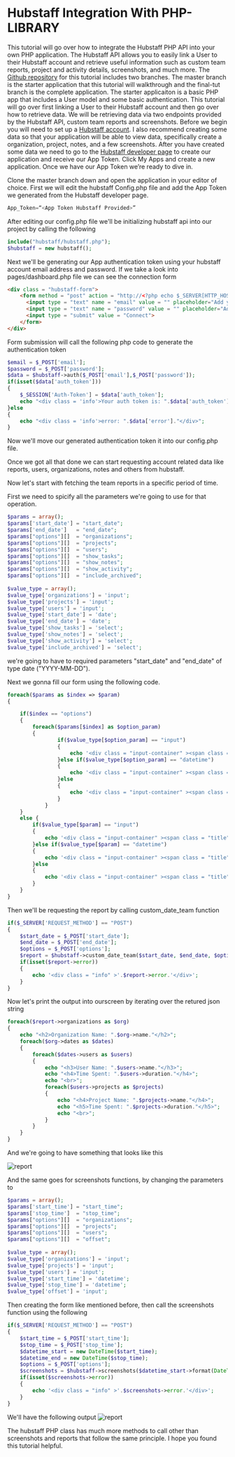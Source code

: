 # Hubstaff Integration With PHP-LIBRARY

This tutorial will go over how to integrate the Hubstaff PHP API into your own PHP application. 
The Hubstaff API allows you to easily link a User to their Hubstaff account and retrieve useful information such as custom team reports, 
project and activity details, screenshots, and much more. 
The [Github repository](https://github.com/Smulligan85/Hubstaff-Gem-Tutorial) for this tutorial includes two branches. 
The master branch is the starter application that this tutorial will walkthrough and the final-tut branch is the complete application. 
The starter applicaiton is a basic PHP app that includes a User model and some basic authentication. 
This tutorial will go over first linking a User to their Hubstaff account and then go over how to retrieve data. 
We will be retrieving data via two endpoints provided by the Hubstaff API, custom team reports and screenshots. 
Before we begin you will need to set up a [Hubstaff account](https://hubstaff.com/). 
I also recommend creating some data so that your application will be able to view data, specifically 
create a organization, project, notes, and a few screenshots. After you have created some data we need to go to the 
[Hubstaff developer page](https://developer.hubstaff.com/) to create our application and receive our App Token. 
Click My Apps and create a new application. Once we have our App Token we’re ready to dive in.

Clone the master branch down and open the application in your editor of choice. 
First we will edit the hubstaff Config.php file and add the App Token we generated from the Hubstaff developer page.

```PHP
App_Token=“<App Token Hubstaff Provided>”
```
After editing our config.php file we'll be initializing hubstaff api into our project by calling the following

```php
include("hubstaff/hubstaff.php");
$hubstaff = new hubstaff();
```


Next we'll be generating our App authentication token using your hubstaff account email address and password.
If we take a look into pages/dashboard.php file we can see the connection form

```html
<div class = "hubstaff-form">
	<form method = "post" action = "http://<?php echo $_SERVER[HTTP_HOST].$_SERVER[REQUEST_URI]; ?>" >
	  <input type = "text" name = "email" value = "" placeholder="Add your Hubstaff account email address" >
	  <input type = "text" name = "password" value = "" placeholder="Add your Hubstaff account password" >
	  <input type = "submit" value = "Connect">
	</form>
</div>
```
Form submission will call the following php code to generate the authentication token 
```php
$email = $_POST['email'];
$password = $_POST['password'];
$data = $hubstaff->auth($_POST['email'],$_POST['password']);
if(isset($data['auth_token']))
{
	$_SESSION['Auth-Token'] = $data['auth_token'];
	echo "<div class = 'info'>Your auth token is: ".$data['auth_token']."</div>";
}else
{
	echo "<div class = 'info'>error: ".$data['error']."</div>";
}
```

Now we'll move our generated authentication token it into our config.php file.

Once we got all that done we can start requesting account related data like reports, users, organizations, notes and others from hubstaff.

Now let's start with fetching the team reports in a specific period of time.

First we need to spicify all the parameters we're going to use for that operation.
```php
$params = array();
$params['start_date'] = "start_date";
$params['end_date']   = "end_date";
$params["options"][]  = "organizations";
$params["options"][]  = "projects";
$params["options"][]  = "users";
$params["options"][]  = "show_tasks";
$params["options"][]  = "show_notes";
$params["options"][]  = "show_activity";
$params["options"][]  = "include_archived";
		
$value_type = array();
$value_type['organizations'] = 'input';
$value_type['projects'] = 'input';
$value_type['users'] = 'input';
$value_type['start_date'] = 'date';
$value_type['end_date'] = 'date';
$value_type['show_tasks'] = 'select';
$value_type['show_notes'] = 'select';
$value_type['show_activity'] = 'select';
$value_type['include_archived'] = 'select';
```
we're going to have to required parameters "start_date" and "end_date" of type date ("YYYY-MM-DD").

Next we gonna fill our form using the following code.
```php
foreach($params as $index => $param)
{

	if($index == "options")
	{
		foreach($params[$index] as $option_param)
		{
				if($value_type[$option_param] == "input")
				{
					echo '<div class = "input-container" ><span class = "title">'.$option_param.'</span><input type = "text" name = "options['.$option_param.']" ></div>';
				}else if($value_type[$option_param] == "datetime")
				{
					echo '<div class = "input-container" ><span class = "title">'.$option_param.'</span><input type = "text" name = "options['.$option_param.']" class="form-control time" ></div>';
				}else
				{
					echo '<div class = "input-container" ><span class = "title">'.$option_param.'</span><select name = "options['.$option_param.']" ><option>0</option><option>1</option></select></div>';
				}
			}
	}
	else {
		if($value_type[$param] == "input")
		{
			echo '<div class = "input-container" ><span class = "title">'.$param.'</span><input type = "text" name = "'.$param.'" ></div>';
		}else if($value_type[$param] == "datetime")
		{
			echo '<div class = "input-container" ><span class = "title">'.$param.'</span><input type = "text" name = "'.$param.'" class="form-control time" ></div>';
		}else
		{
			echo '<div class = "input-container" ><span class = "title">'.$param.'</span><select name = "'.$param.'" ><option>0</option><option>1</option></select></div>';
		}
	}
}
```

Then we'll be requesting the report by calling custom_date_team function
```php
if($_SERVER['REQUEST_METHOD'] == "POST")
{
	$start_date = $_POST['start_date'];
	$end_date = $_POST['end_date'];
	$options = $_POST['options'];
	$report = $hubstaff->custom_date_team($start_date, $end_date, $options);
	if(isset($report->error))
	{
		echo '<div class = "info" >'.$report->error.'</div>';
	}
}
```
Now let's print the output into ourscreen by iterating over the retured json string
```php
foreach($report->organizations as $org)
{
	echo "<h2>Organization Name: ".$org->name."</h2>";
	foreach($org->dates as $dates)
	{
		foreach($dates->users as $users)
		{
			echo "<h3>User Name: ".$users->name."</h3>";
			echo "<h4>Time Spent: ".$users->duration."</h4>";
			echo "<br>";
			foreach($users->projects as $projects)
			{
				echo "<h4>Project Name: ".$projects->name."</h4>";
				echo "<h5>Time Spent: ".$projects->duration."</h5>";
				echo "<br>";
			}
		}
	}
}
```
And we're going to have something that looks like this

![report](/images/report.png)

And the same goes for screenshots functions, by changing the parameters to
```php
$params = array();
$params['start_time'] = "start_time";
$params['stop_time']  = "stop_time";
$params["options"][]  = "organizations";
$params["options"][]  = "projects";
$params["options"][]  = "users";
$params["options"][]  = "offset";
		
$value_type = array();
$value_type['organizations'] = 'input';
$value_type['projects'] = 'input';
$value_type['users'] = 'input';
$value_type['start_time'] = 'datetime';
$value_type['stop_time'] = 'datetime';
$value_type['offset'] = 'input';
```
Then creating the form like mentioned before, then call the screenshots function using the following
```php
if($_SERVER['REQUEST_METHOD'] == "POST")
{
	$start_time = $_POST['start_time'];
	$stop_time = $_POST['stop_time'];
	$datetime_start = new DateTime($start_time);
	$datetime_end = new DateTime($stop_time);
	$options = $_POST['options'];
	$screenshots = $hubstaff->screenshots($datetime_start->format(DateTime::ISO8601), $datetime_end->format(DateTime::ISO8601),$options);
	if(isset($screenshots->error))
	{
		echo '<div class = "info" >'.$screenshots->error.'</div>';
	}
}
```
We'll have the following output
![report](/images/report.png)

The hubstaff PHP class has much more methods to call other than screenshots and reports that follow the same principle.
I hope you found this tutorial helpful.
